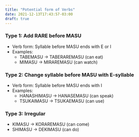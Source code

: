 ```yaml
---
title: "Potential form of Verbs"
date: 2021-12-13T17:43:57-03:00
draft: true
---
```

### Type 1: Add RARE before MASU
- Verb form: Syllable before MASU ends with E or I
- Examples:
    - TABEMASU → TABERAREMASU (can eat)
    - MIMASU   → MIRAREMASU   (can watch)

### Type 2: Change syllable before MASU with E-syllable
- Verb form: Syllable before MASU ends with I
- Examples:
    - HANASHIMASU → HANASEMASU (can speak)
    - TSUKAIMASU  → TSUKAEMASU (can use)

### Type 3: Irregular
- KIMASU  → KORAREMASU (can come)
- SHIMASU → DEKIMASU   (can do)
